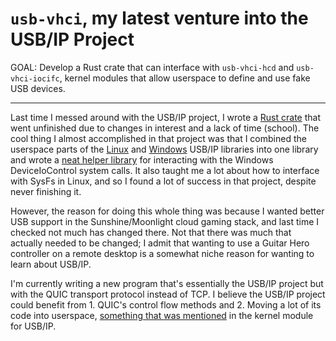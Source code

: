 # `usb-vhci`, my latest venture into the USB/IP Project

GOAL: Develop a Rust crate that can interface with `usb-vhci-hcd`
and `usb-vhci-iocifc`, kernel modules that allow userspace to
define and use fake USB devices.

---

Last time I messed around with the USB/IP project, I 
wrote a [Rust crate](https://github.com/three014/usbip-core) 
that went unfinished due to changes in
interest and a lack of time (school). The cool thing I almost
accomplished in that project was that I combined the userspace parts
of the [Linux](https://github.com/torvalds/linux/tree/master/tools/usb/usbip)
and [Windows](https://github.com/vadimgrn/usbip-win2) 
USB/IP libraries into one library and
wrote a [neat helper library](https://github.com/three014/win-deviceioctl) 
for interacting with the Windows
DeviceIoControl system calls. It also taught me a lot about how to
interface with SysFs in Linux, and so I found a lot of success in
that project, despite never finishing it.

However, the reason for doing this whole thing was because I 
wanted better USB support in the Sunshine/Moonlight cloud gaming
stack, and last time I checked not much has changed there. Not
that there was much that actually needed to be changed; I admit
that wanting to use a Guitar Hero controller on a remote
desktop is a somewhat niche reason for wanting to learn about USB/IP.

I'm currently writing a new program that's essentially the 
USB/IP project but with the QUIC transport protocol instead
of TCP. I believe the USB/IP project could benefit from 1. QUIC's
control flow methods and 2. Moving a lot of its code into userspace,
[something that was mentioned](https://github.com/torvalds/linux/blob/master/drivers/usb/usbip/vhci_hcd.c#L24C1-L24C43) 
in the kernel module for USB/IP.
